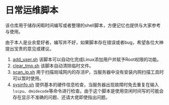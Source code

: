 # 日常运维脚本

该仓库用于储存闲暇时间编写或者整理的shell脚本，方便记忆也提供与大家参考与使用。

由于本人是业余爱好者，编写并不好，如果脚本存在错误或者bug，希望各位大神提出宝贵的意见或建议。

1. [add_user.sh](https://github.com/sswym/O-M-scripts/blob/main/add_user.sh) 该脚本可以自动化完成Linux添加用户并赋予Root权限的功能。
2. [clear_tmp.sh](https://github.com/sswym/O-M-scripts/blob/main/clear_tmp.sh) 该脚本自动清除临时文件。
3. [scan_ip.sh](https://github.com/sswym/O-M-scripts/blob/main/scan_ip.sh) 用于扫描局域网内的存活IP，当服务器中没有安装内网扫描工具时可以暂时使用。
4. [sysinfo.sh](https://github.com/sswym/O-M-scripts/blob/main/sysinfo.sh) 提供基本的硬件信息检查，当服务器出现故障时免去重复在输入`lscpu`、`dmidecode`等命令进行检查。由于这个脚本是使用空闲时间写的可能会存在显示不准确的问题、还请大佬即使指出问题。
